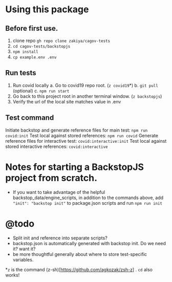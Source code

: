 # Using this package

## Before first use.

1. clone repo `gh repo clone zakiya/cagov-tests`
2. `cd cagov-tests/backstopjs`
3. `npm install`
4. `cp example.env .env`

## Run tests

1. Run covid locally
   a. Go to covid19 repo root. (`z covid19`*)
   b. `git pull` (optional)
   c. `npm run start`
2. Go back to this project root in another terminal window. (`z backstopjs`)
3. Verify the url of the local site matches value in .env

## Test command

Initiate backstop and generate reference files for main test: `npm run covid:init`
Test local against stored references: `npm run covid`
Generate reference files for interactive test: `covid:interactive:init`
Test local against stored interactive references: `covid:interactive`

# Notes for starting a BackstopJS project from scratch.

- If you want to take advantage of the helpful backstop_data/engine_scripts,
  in addition to the commands above, add `"init": "backstop init"` to package.json
  scripts and run `npm run init`

# @todo

- Split init and reference into separate scripts?
- backstop.json is automatically generated with backstop init. Do we need it? want it?
- be more thoughtful generally about where to store test-specific variables.


*`z` is the command (z-sh)[https://github.com/agkozak/zsh-z] . `cd` also works!

